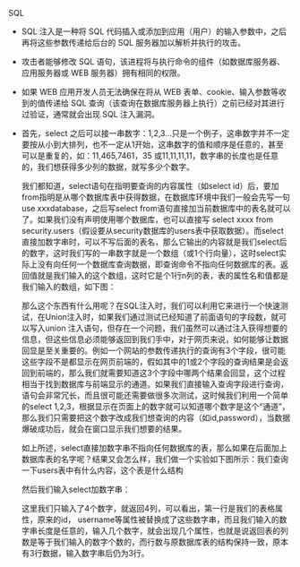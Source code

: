 SQL

- SQL 注入是一种将 SQL 代码插入或添加到应用（用户）的输入参数中，之后再将这些参数传递给后台的 SQL 服务器加以解析并执行的攻击。

- 攻击者能够修改 SQL 语句，该进程将与执行命令的组件（如数据库服务器、应用服务器或 WEB 服务器）拥有相同的权限。

- 如果 WEB 应用开发人员无法确保在将从 WEB 表单、cookie、输入参数等收到的值传递给 SQL 查询（该查询在数据库服务器上执行）之前已经对其进行过验证，通常就会出现 SQL 注入漏洞。

- 首先，select 之后可以接一串数字：1,2,3…只是一个例子，这串数字并不一定要按从小到大排列，也不一定从1开始，这串数字的值和顺序是任意的，甚至可以是重复的，如：11,465,7461，35 或11,11,11,11，数字串的长度也是任意的，我们想获得多少列的数据，就写多少个数字。

  我们都知道，select语句在指明要查询的内容属性（如select id）后，要加from指明是从哪个数据库表中获得数据，在数据库环境中我们一般会先写一句use xxxdatabase，之后写select from语句直接加当前数据库中的表名就可以了。如果我们没有声明使用哪个数据库，也可以直接写 select xxxx from security.users（假设要从security数据库的users表中获取数据）。而select直接加数字串时，可以不写后面的表名，那么它输出的内容就是我们select后的数字，这时我们写的一串数字就是一个数组（或1个行向量），这时select实际上没有向任何一个数据库查询数据，即查询命令不指向任何数据库的表。返回值就是我们输入的这个数组，这时它是个1行n列的表，表的属性名和值都是我们输入的数组，如下图：


  那么这个东西有什么用呢？在SQL注入时，我们可以利用它来进行一个快速测试，在Union注入时，如果我们通过测试已经知道了前面语句的字段数，就可以写入union 注入语句，但存在一个问题，我们虽然可以通过注入获得想要的信息，但这些信息必须能够返回到我们手中，对于网页来说，如何能够让数据回显是至关重要的。例如一个网站的参数传递执行的查询有3个字段，很可能这些字段不是都显示在网页前端的，假如其中的1或2个字段的查询结果是会返回到前端的，那么我们就需要知道这3个字段中哪两个结果会回显，这个过程相当于找到数据库与前端显示的通道。如果我们直接输入查询字段进行查询，语句会非常冗长，而且很可能还需要做很多次测试，这时候我们利用一个简单的select 1,2,3，根据显示在页面上的数字就可以知道哪个数字是这个“通道”，那么我们只需要把这个数字改成我们想查询的内容（如id,password），当数据爆破成功后，就会在窗口显示我们想要的结果。

  如上所述，select直接加数字串不指向任何数据库的表，那么如果在后面加上数据库表的名字呢？结果又会怎么样，我们做一个实验如下图所示：我们查询一下users表中有什么内容，这个表是什么结构


  然后我们输入select加数字串：


  这里我们只输入了4个数字，就返回4列，可以看出，第一行是我们的表格属性，原来的id，
  username等属性被替换成了这些数字串，而且我们输入的数字串长度是任意的，输入几个数字，就会出现几个属性，也就是说返回表的列数是等于我们输入的数字个数的，而行数与原数据库表的结构保持一致，原本有3行数据，输入数字串后仍为3行。
  